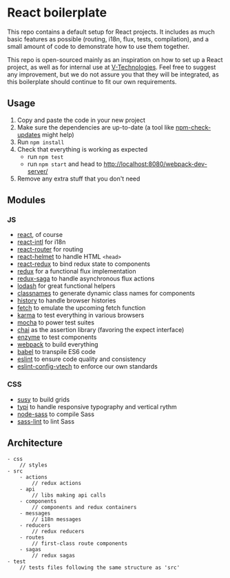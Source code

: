 React boilerplate
=================

This repo contains a default setup for React projects.
It includes as much basic features as possible (routing, i18n, flux, tests, compilation), and a small amount of code to demonstrate how to use them together.

This repo is open-sourced mainly as an inspiration on how to set up a React project, as well as for internal use at [V-Technologies](https://github.com/v-technologies).
Feel free to suggest any improvement, but we do not assure you that they will be integrated, as this boilerplate should continue to fit our own requirements.

Usage
-----

1. Copy and paste the code in your new project
2. Make sure the dependencies are up-to-date (a tool like [npm-check-updates](https://github.com/tjunnone/npm-check-updates) might help)
3. Run `npm install`
4. Check that everything is working as expected
	* run `npm test`
	* run `npm start` and head to [http://localhost:8080/webpack-dev-server/](http://localhost:8080/webpack-dev-server/)
5. Remove any extra stuff that you don't need

Modules
-------

### JS

* [react](https://github.com/facebook/react), of course
* [react-intl](https://github.com/yahoo/react-intl) for i18n
* [react-router](https://github.com/reactjs/react-router) for routing
* [react-helmet](https://github.com/nfl/react-helmet) to handle HTML `<head>`
* [react-redux](https://github.com/facebook/react) to bind redux state to components
* [redux](https://github.com/reactjs/redux) for a functional flux implementation
* [redux-saga](https://github.com/yelouafi/redux-saga) to handle asynchronous flux actions
* [lodash](https://github.com/lodash/lodash) for great functional helpers
* [classnames](https://github.com/JedWatson/classnames) to generate dynamic class names for components
* [history](https://github.com/reactjs/history) to handle browser histories
* [fetch](https://github.com/github/fetch) to emulate the upcoming fetch function
* [karma](https://github.com/karma-runner/karma) to test everything in various browsers
* [mocha](https://github.com/mochajs/mocha) to power test suites
* [chai](https://github.com/chaijs/chai) as the assertion library (favoring the expect interface)
* [enzyme](https://github.com/airbnb/enzyme) to test components
* [webpack](https://github.com/webpack/webpack) to build everything
* [babel](https://github.com/babel/babel) to transpile ES6 code
* [eslint](https://github.com/eslint/eslint) to ensure code quality and consistency
* [eslint-config-vtech](https://github.com/v-technologies/eslint-config-vtech) to enforce our own standards

### CSS

* [susy](https://github.com/oddbird/susy) to build grids
* [typi](https://github.com/zellwk/typi) to handle responsive typography and vertical rythm
* [node-sass](https://github.com/sass/node-sass) to compile Sass
* [sass-lint](https://github.com/sasstools/sass-lint) to lint Sass

Architecture
------------

```
- css
	// styles
- src
	- actions
		// redux actions
	- api
		// libs making api calls
	- components
		// components and redux containers
	- messages
		// i18n messages
	- reducers
		// redux reducers
	- routes
		// first-class route components
	- sagas
		// redux sagas
- test
	// tests files following the same structure as 'src'
```
